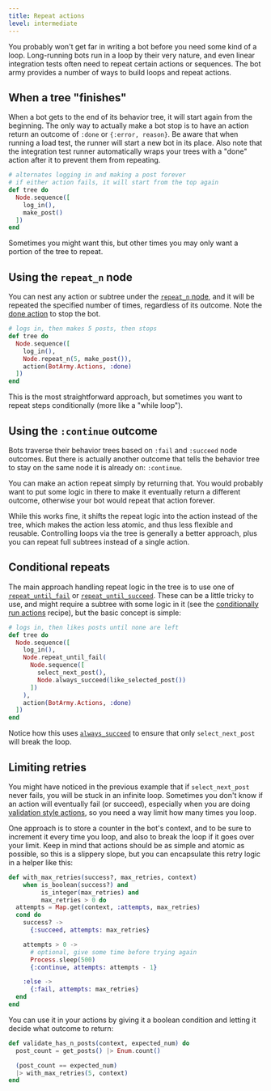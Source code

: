 ```yaml
---
title: Repeat actions
level: intermediate
---
```


You probably won't get far in writing a bot before you need some kind of a loop.
Long-running bots run in a loop by their very nature, and even linear integration
tests often need to repeat certain actions or sequences. The bot army provides a
number of ways to build loops and repeat actions.

## When a tree "finishes"

When a bot gets to the end of its behavior tree, it will start again from the
beginning. The only way to actually make a bot stop is to have an action return an
outcome of `:done` or `{:error, reason}`. Be aware that when running a load test, the
runner will start a new bot in its place. Also note that the integration test runner
automatically wraps your trees with a "done" action after it to prevent them from
repeating.

```elixir
# alternates logging in and making a post forever
# if either action fails, it will start from the top again
def tree do
  Node.sequence([
    log_in(),
    make_post()
  ])
end
```

Sometimes you might want this, but other times you may only want a portion of the
tree to repeat.

## Using the `repeat_n` node

You can nest any action or subtree under the [`repeat_n` node][1], and it will be
repeated the specified number of times, regardless of its outcome. Note the [done
action][2] to stop the bot.

```elixir
# logs in, then makes 5 posts, then stops
def tree do
  Node.sequence([
    log_in(),
    Node.repeat_n(5, make_post()),
    action(BotArmy.Actions, :done)
  ])
end
```

This is the most straightforward approach, but sometimes you want to repeat steps
conditionally (more like a "while loop").

## Using the `:continue` outcome

Bots traverse their behavior trees based on `:fail` and `:succeed` node outcomes.
But there is actually another outcome that tells the behavior tree to stay on the
same node it is already on: `:continue`.

You can make an action repeat simply by returning that. You would probably want to
put some logic in there to make it eventually return a different outcome, otherwise
your bot would repeat that action forever.

While this works fine, it shifts the repeat logic into the action instead of the
tree, which makes the action less atomic, and thus less flexible and reusable.
Controlling loops via the tree is generally a better approach, plus you can repeat
full subtrees instead of a single action.

## Conditional repeats

The main approach handling repeat logic in the tree is to use one of
[`repeat_until_fail`][3] or [`repeat_until_succeed`][4]. These can be a little tricky
to use, and might require a subtree with some logic in it (see the [conditionally run
actions][5] recipe), but the basic concept is simple:

```elixir
# logs in, then likes posts until none are left
def tree do
  Node.sequence([
    log_in(),
    Node.repeat_until_fail(
      Node.sequence([
        select_next_post(),
        Node.always_succeed(like_selected_post())
      ])
    ),
    action(BotArmy.Actions, :done)
  ])
end
```

Notice how this uses [`always_succeed`][6] to ensure that only `select_next_post`
will break the loop.

## Limiting retries

You might have noticed in the previous example that if `select_next_post` never
fails, you will be stuck in an infinite loop. Sometimes you don't know if an action
will eventually fail (or succeed), especially when you are doing [validation style
actions][7], so you need a way limit how many times you loop.

One approach is to store a counter in the bot's context, and to be sure to increment
it every time you loop, and also to break the loop if it goes over your limit. Keep
in mind that actions should be as simple and atomic as possible, so this is a
slippery slope, but you can encapsulate this retry logic in a helper like this:

```elixir
def with_max_retries(success?, max_retries, context)
    when is_boolean(success?) and
         is_integer(max_retries) and
         max_retries > 0 do
  attempts = Map.get(context, :attempts, max_retries)
  cond do
    success? ->
      {:succeed, attempts: max_retries}

    attempts > 0 ->
      # optional, give some time before trying again
      Process.sleep(500)
      {:continue, attempts: attempts - 1}

    :else ->
      {:fail, attempts: max_retries}
  end
end
```

You can use it in your actions by giving it a boolean condition and letting it decide
what outcome to return:

```elixir
def validate_has_n_posts(context, expected_num) do
  post_count = get_posts() |> Enum.count()

  (post_count == expected_num)
  |> with_max_retries(5, context)
end
```

[1]: https://hexdocs.pm/behavior_tree/BehaviorTree.Node.html#repeat_n/2
[2]: https://hexdocs.pm/bot_army/1.0.0/BotArmy.Actions.html#done/1
[3]: https://hexdocs.pm/behavior_tree/BehaviorTree.Node.html#repeat_until_fail/1
[4]: https://hexdocs.pm/behavior_tree/BehaviorTree.Node.html#repeat_until_succeed/1
[5]: ../conditionally-run-actions/
[6]: https://hexdocs.pm/behavior_tree/BehaviorTree.Node.html#always_succeed/1
[7]: ../validate-expectations
